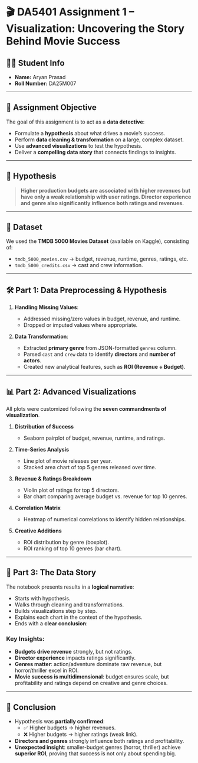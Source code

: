 # 🎬 DA5401 Assignment 1 – Visualization: Uncovering the Story Behind Movie Success

## 👨‍🎓 Student Info
- **Name:** Aryan Prasad  
- **Roll Number:** DA25M007
---

## 📌 Assignment Objective  
The goal of this assignment is to act as a **data detective**:  
- Formulate a **hypothesis** about what drives a movie’s success.  
- Perform **data cleaning & transformation** on a large, complex dataset.  
- Use **advanced visualizations** to test the hypothesis.  
- Deliver a **compelling data story** that connects findings to insights.  

---

## 🧾 Hypothesis  
> **Higher production budgets are associated with higher revenues but have only a weak relationship with user ratings. Director experience and genre also significantly influence both ratings and revenues.**

---

## 📂 Dataset  
We used the **TMDB 5000 Movies Dataset** (available on Kaggle), consisting of:  
- `tmdb_5000_movies.csv` → budget, revenue, runtime, genres, ratings, etc.  
- `tmdb_5000_credits.csv` → cast and crew information.  

---

## 🛠️ Part 1: Data Preprocessing & Hypothesis  
1. **Handling Missing Values**:  
   - Addressed missing/zero values in budget, revenue, and runtime.  
   - Dropped or imputed values where appropriate.  

2. **Data Transformation**:  
   - Extracted **primary genre** from JSON-formatted `genres` column.  
   - Parsed `cast` and `crew` data to identify **directors** and **number of actors**.  
   - Created new analytical features, such as **ROI (Revenue ÷ Budget)**.  

---

## 📊 Part 2: Advanced Visualizations  
All plots were customized following the **seven commandments of visualization**.  

1. **Distribution of Success**  
   - Seaborn pairplot of budget, revenue, runtime, and ratings.  

2. **Time-Series Analysis**  
   - Line plot of movie releases per year.  
   - Stacked area chart of top 5 genres released over time.  

3. **Revenue & Ratings Breakdown**  
   - Violin plot of ratings for top 5 directors.  
   - Bar chart comparing average budget vs. revenue for top 10 genres.  

4. **Correlation Matrix**  
   - Heatmap of numerical correlations to identify hidden relationships.  

5. **Creative Additions**  
   - ROI distribution by genre (boxplot).  
   - ROI ranking of top 10 genres (bar chart).  

---

## 📖 Part 3: The Data Story  
The notebook presents results in a **logical narrative**:  
- Starts with hypothesis.  
- Walks through cleaning and transformations.  
- Builds visualizations step by step.  
- Explains each chart in the context of the hypothesis.  
- Ends with a **clear conclusion**:  

### Key Insights:  
- **Budgets drive revenue** strongly, but not ratings.  
- **Director experience** impacts ratings significantly.  
- **Genres matter**: action/adventure dominate raw revenue, but horror/thriller excel in ROI.  
- **Movie success is multidimensional**: budget ensures scale, but profitability and ratings depend on creative and genre choices.  

---

## 🏁 Conclusion  
- Hypothesis was **partially confirmed**:  
  - ✅ Higher budgets → higher revenues.  
  - ❌ Higher budgets → higher ratings (weak link).  
- **Directors and genres** strongly influence both ratings and profitability.  
- **Unexpected insight**: smaller-budget genres (horror, thriller) achieve **superior ROI**, proving that success is not only about spending big.  
